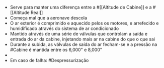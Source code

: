 - Serve para manter uma diferença entre a #[[Altitude de Cabine]] e a #[[Altitude Real]]
- Começa mal que a aeronave descola
- O ar exterior é comprimido e aquecido pelos os motores, e arrefecido e humidificado através do sistema de ar condicionado
- Mantido através de uma série de válvulas que controlam a saída e entrada do ar da cabine, injetando mais ar na cabine do que o que sai
- Durante a subida, as válvulas de saída do ar fecham-se e a pressão na #Cabine é mantida entre os 6,000" e 8,000"
-
- Em caso de falha: #Despressurização